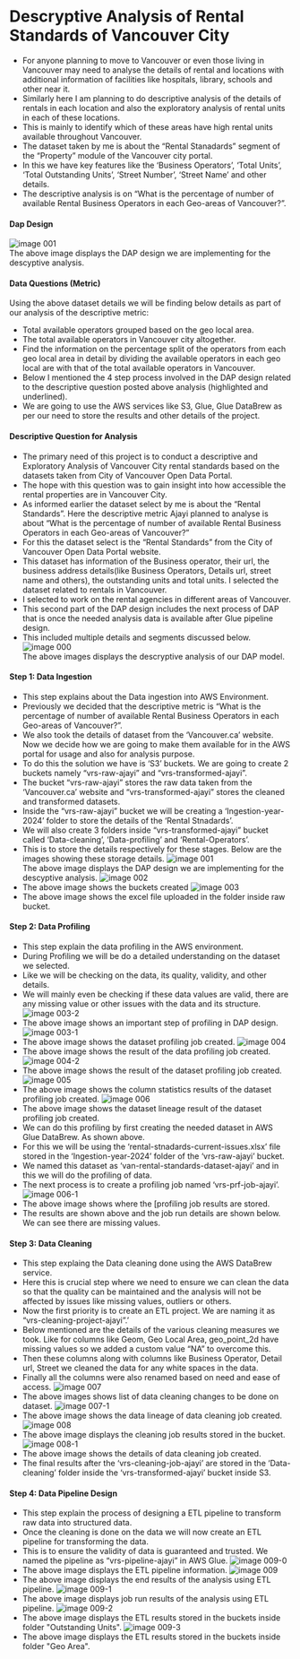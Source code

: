 
# Descryptive Analysis of Rental Standards of Vancouver City
* For anyone planning to move to Vancouver or even those living in Vancouver may need to analyse the details of rental and locations with additional information of facilities like hospitals, library, schools and other near it.
* Similarly here I am planning to do descriptive analysis of the details of rentals in each location and also the exploratory analysis of rental units in each of these locations.
* This is mainly to identify which of these areas have high rental units available throughout Vancouver.
* The dataset taken by me is about the  “Rental Stanadards” segment of the “Property” module of the Vancouver city portal.
* In this we have key features like the ‘Business Operators’, ‘Total Units’, ‘Total Outstanding Units’, ‘Street Number’,  ‘Street Name’ and other details.
* The descriptive analysis is on “What is the percentage of number of available Rental  Business Operators in each Geo-areas of Vancouver?”.
#### Dap Design
![image 001](https://github.com/user-attachments/assets/eaf89db3-722c-4b6a-b718-6792029bac32)<br>
The above image displays the DAP design we are implementing for the descyptive analysis.
#### Data Questions (Metric)
Using the above dataset details we will be finding below details as part of our analysis of the descriptive metric:
* Total available operators grouped based on the geo local area.
* The total available operators in Vancouver city altogether.
* Find the information on the percentage split of the operators from each geo local area in detail by dividing the available operators in each geo local are with that of the total available operators in Vancouver.
* Below I mentioned the 4 step process involved in the DAP design related to the descriptive question posted above analysis (highlighted and underlined).
* We are going to use the AWS services like S3, Glue, Glue DataBrew as per our need to store the results and other details of the project.
#### Descriptive  Question for Analysis
* The primary need of this project is to conduct a descriptive and Exploratory Analysis of Vancouver City rental standards based on the datasets taken from City of Vancouver Open Data Portal.
* The hope with this question was to gain insight into how accessible the rental properties are in Vancouver City.
* As informed earlier the dataset select by me is about the “Rental Standards”. Here the descriptive metric Ajayi planned to analyse is about “What is the percentage of number of available Rental Business Operators in each Geo-areas of Vancouver?”
* For this the dataset select is the “Rental Standards” from the City of Vancouver Open Data Portal website.
* This dataset has information of the Business operator, their url, the business address details(like Business Operators, Details url, street name and others), the outstanding units and total units. I selected the dataset related to rentals in Vancouver.
* I selected to work on the rental agencies in different areas of Vancouver.
* This second part of the DAP design includes the next process of DAP that is once the needed analysis data is available after Glue pipeline design.
* This included multiple details and segments discussed below.
![image 000](https://github.com/user-attachments/assets/a70419bf-6d2f-44d0-a09d-436113eee21f)<br>
The above images displays the descryptive analysis of our DAP model. 
#### Step 1: Data Ingestion
* This step explains about the Data ingestion into AWS Environment.
* Previously we decided that the descriptive metric is “What is the percentage of number of available Rental  Business Operators in each Geo-areas of Vancouver?”.
* We also took the details of dataset from the ‘Vancouver.ca’ website. Now we decide how we are going to make them available for in the AWS portal for usage and also for analysis purpose.
* To do this the solution we have is ‘S3’ buckets. We are going to create 2 buckets namely “vrs-raw-ajayi” and “vrs-transformed-ajayi”.
* The bucket “vrs-raw-ajayi” stores the raw data taken from the ‘Vancouver.ca’ website and “vrs-transformed-ajayi” stores the cleaned and transformed datasets.
* Inside the “vrs-raw-ajayi” bucket we will be creating a ‘Ingestion-year-2024’ folder to store the details of the ‘Rental Stnadards’.
* We will also create 3 folders inside “vrs-transformed-ajayi” bucket called ‘Data-cleaning’, ‘Data-profiling’ and ‘Rental-Operators’.
* This is to store the details respectively for these stages. Below are the images showing these storage details.
![image 001](https://github.com/user-attachments/assets/eaf89db3-722c-4b6a-b718-6792029bac32)<br>
The above image displays the DAP design we are implementing for the descyptive analysis.
![image 002](https://github.com/user-attachments/assets/efd81569-7dae-42e5-a2fe-1d10330018fb)<br>
* The above image shows the buckets created
![image 003](https://github.com/user-attachments/assets/80b487a5-5218-4d5b-b3be-a9fd54193bc5)<br>
* The above image shows the excel file uploaded in the folder inside raw bucket.
#### Step 2: Data Profiling
* This step explain the data profiling in the AWS environment.
* During Profiling we will be do a detailed understanding on the dataset we selected.
* Like we will be checking on the data, its quality, validity, and other details.
* We will mainly even be checking if these data values are valid, there are any missing value or other issues with the data and its structure.
![image 003-2](https://github.com/user-attachments/assets/7307db4b-4734-4b66-92bb-5f6d9c82a8ff)<br>
* The above image shows an important step of profiling in DAP design.
![image 003-1](https://github.com/user-attachments/assets/787a7dda-2bf8-4316-bec8-ec1a2cbbd102)<br>
* The above image shows the dataset profiling job created.
![image 004](https://github.com/user-attachments/assets/304e6d70-5cb6-4cf6-bd10-736613a52989)<br>
* The above image shows the result of the data profiling job created.
![image 004-2](https://github.com/user-attachments/assets/6861fe13-4f7e-439a-bdb9-6aae1d06e3dc)<br>
* The above image shows the result of the dataset profiling job created.
![image 005](https://github.com/user-attachments/assets/56650528-4193-4e72-b669-4c89f8f8fd19)<br>
* The above image shows the column statistics results of the dataset profiling job created.
![image 006](https://github.com/user-attachments/assets/c49fb566-f80d-4969-818e-5d6d2444dbbe)<br>
* The above image shows the dataset lineage result of the dataset profiling job created.
* We can do this profiling by first creating the needed dataset in AWS Glue DataBrew. As shown above.
* For this we will be using the ‘rental-stnadards-current-issues.xlsx’ file stored in the ‘Ingestion-year-2024’ folder of the ‘vrs-raw-ajayi’ bucket.
* We named this dataset as ‘van-rental-standards-dataset-ajayi’ and in this we will do the profiling of data.
* The next process is to create a profiling job named ‘vrs-prf-job-ajayi’.
![image 006-1](https://github.com/user-attachments/assets/bd3af7fc-6432-4753-ad24-a8367536d6a2)<br>
* The above image shows where the [profiling job results are stored.
* The results are shown above and the job run details are shown below. We can see there are missing values.
#### Step 3: Data Cleaning 
* This step explaing the Data cleaning done using the AWS DataBrew service.
* Here this is crucial step where we need to ensure we can clean the data so that the quality can be maintained and the analysis will not be affected by issues like missing values, outliers or others.
* Now the first priority is to create an ETL project. We are naming it as “vrs-cleaning-project-ajayi”.’
* Below mentioned are the details of the various cleaning measures we took. Like for columns like Geom, Geo Local Area, geo_point_2d have missing values so we added a custom value “NA” to overcome this.
* Then these columns along with columns like Business Operator, Detail url, Street we cleaned the data for any white spaces in the data.
* Finally all the columns were also renamed based on need and ease of access.
![image 007](https://github.com/user-attachments/assets/88ffec8c-40de-42fc-9737-131dfdb1733c)<br>
* The above images shows list of data cleaning changes to be done on dataset.
![image 007-1](https://github.com/user-attachments/assets/b0022441-1d92-4866-9728-700370560510)<br>
* The above image shows the data lineage of data cleaning job created.
![image 008](https://github.com/user-attachments/assets/4ba6fd81-b955-494b-842d-c8b221fa0240)<br>
* The above image displays the cleaning job results stored in the bucket.
![image 008-1](https://github.com/user-attachments/assets/46d7e401-7bdf-4ca0-a852-4739957235b5)<br>
* The above image shows the details of data cleaning job created.
* The final results after the ‘vrs-cleaning-job-ajayi’ are stored in the ‘Data-cleaning’ folder inside the ‘vrs-transformed-ajayi’ bucket inside S3.
#### Step 4: Data Pipeline Design 
* This step explain the process of designing a ETL pipeline to transform raw data into structured data.
* Once the cleaning is done on the data we will now create an ETL pipeline for transforming the data.
* This is to ensure the validity of data is guaranteed and trusted. We named the pipeline as “vrs-pipeline-ajayi” in AWS Glue.
![image 009-0](https://github.com/user-attachments/assets/e38b4e67-44d5-4718-b13b-80aa0bf548ff)<br>
* The above image displays the ETL pipeline information.
![image 009](https://github.com/user-attachments/assets/95b055e5-ed18-48ab-b425-623054c59463)<br>
* The above image displays the end results of the analysis using ETL pipeline.
![image 009-1](https://github.com/user-attachments/assets/00ae5a7c-5ece-42ab-994e-f8dda8458320)<br>
* The above image displays job run results of the analysis using ETL pipeline.
![image 009-2](https://github.com/user-attachments/assets/d3994a50-47de-469a-9922-4ba6ae5dddba)<br>
* The above image displays the ETL results stored in the buckets inside folder "Outstanding Units".
![image 009-3](https://github.com/user-attachments/assets/423c401c-0c0d-4525-9506-b9aa84206f0d)<br>
* The above image displays the ETL results stored in the buckets inside folder "Geo Area".
